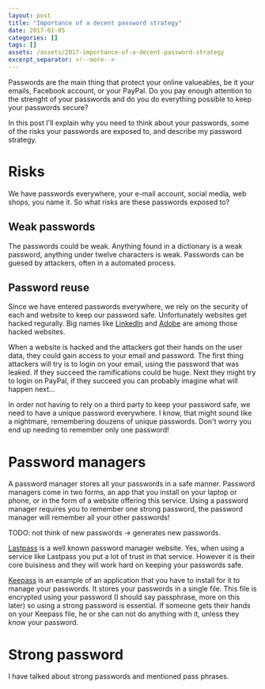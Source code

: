```yaml
---
layout: post
title: "Importance of a decent password strategy"
date: 2017-01-05
categories: []
tags: []
assets: /assets/2017-importance-of-a-decent-password-strategy
excerpt_separator: <!--more-->
---
```

Passwords are the main thing that protect your online valueables, be it your
emails, Facebook account, or your PayPal. Do you pay enough attention to the
strenght of your passwords and do you do everything possible to keep your
passwords secure?

In this post I'll explain why you need to think about your passwords, some of
the risks your passwords are exposed to, and describe my password strategy.

<!--more-->

# Risks
We have passwords everywhere, your e-mail account, social media, web shops, you
name it. So what risks are these passwords exposed to?

## Weak passwords
The passwords could be weak. Anything found in a dictionary is a weak password,
anything under twelve characters is weak. Passwords can be guesed by attackers,
often in a automated process.

## Password reuse
Since we have entered passwords everywhere, we rely on the security of each and
website to keep our password safe. Unfortunately websites get hacked regurally.
Big names like [LinkedIn][1] and [Adobe][2] are among those hacked websites.

When a website is hacked and the attackers got their hands on the user data,
they could gain access to your email and password. The first thing attackers
will try is to login on your email, using the password that was leaked. If they
succeed the ramifications could be huge. Next they might try to login on
PayPal, if they succeed you can probably imagine what will happen next...

In order not having to rely on a third party to keep your password safe, we
need to have a unique password everywhere. I know, that might sound like a
nightmare, remembering douzens of unique passwords. Don't worry you end up
needing to remember only one password!

# Password managers
A password manager stores all your passwords in a safe manner. Password
managers come in two forms, an app that you install on your laptop or phone,
or in the form of a website offering this service. Using a password manager
requires you to remember one strong password, the password manager will
remember all your other passwords!

TODO: not think of new passwords -> generates new passwords.

[Lastpass][3] is a well known password manager website. Yes, when using a service
like Lastpass you put a lot of trust in that service. However it is their core
buisiness and they will work hard on keeping your passwords safe.

[Keepass][4] is an example of an application that you have to install for it to
manage your passwords. It stores your passwords in a single file. This file is
encrypted using your password (I should say passphrase, more on this later) so
using a strong password is essential. If someone gets their hands on your
Keepass file, he or she can not do anything with it, unless they know your
password.

# Strong password
I have talked about strong passwords and mentioned pass phrases.

[1]: https://www.troyhunt.com/observations-and-thoughts-on-the-linkedin-data-breach/
[2]: https://www.troyhunt.com/adobe-credentials-and-serious/
[3]: https://www.lastpass.com/how-it-works
[4]: http://keepass.info/
